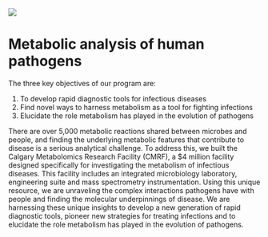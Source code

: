 <img src="https://images.squarespace-cdn.com/content/v1/5cef3ea582bf54000121ac89/02d5b2ea-029a-4ff6-98cf-5fb44cd6cf75/IMG_8867.jpg?format=2500w">

# Metabolic analysis of human pathogens

The three key objectives of our program are:
1. To develop rapid diagnostic tools for infectious diseases
2. Find novel ways to harness metabolism as a tool for fighting infections
3. Elucidate the role metabolism has played in the evolution of pathogens

There are over 5,000 metabolic reactions shared between microbes and people, and finding the underlying metabolic features that contribute to disease is a serious analytical challenge. To address this, we built the Calgary Metabolomics Research Facility (CMRF), a $4 million facility designed specifically for investigating the metabolism of infectious diseases. This facility includes an integrated microbiology laboratory, engineering suite and mass spectrometry instrumentation. Using this unique resource, we are unraveling the complex interactions pathogens have with people and finding the molecular underpinnings of disease. We are harnessing these unique insights to develop a new generation of rapid diagnostic tools, pioneer new strategies for treating infections and to elucidate the role metabolism has played in the evolution of pathogens.
